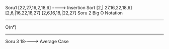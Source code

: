 Soru1
[22,27,16,2,18,6] ----> Insertion Sort
[2,| 27,16,22,18,6]
[2,6,|16,22,18,27]
[2,6,16,18,|22,27]
Soru 2
Big O Notation
_______
O(n²)
_______
Soru 3
18----> Average Case
